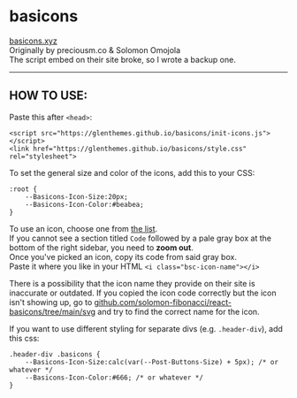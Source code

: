 # basicons  
[basicons.xyz](https://basicons.xyz/)  
Originally by preciousm.co &amp; Solomon Omojola  
The script embed on their site broke, so I wrote a backup one.

---

## HOW TO USE:
Paste this after `<head>`:
```
<script src="https://glenthemes.github.io/basicons/init-icons.js"></script>
<link href="https://glenthemes.github.io/basicons/style.css" rel="stylesheet">
```
To set the general size and color of the icons, add this to your CSS:
```
:root {
    --Basicons-Icon-Size:20px;
    --Basicons-Icon-Color:#beabea;
}
```
To use an icon, choose one from [the list](https://basicons.xyz).  
If you cannot see a section titled `Code` followed by a pale gray box at the bottom of the right sidebar, you need to **zoom out**.  
Once you've picked an icon, copy its code from said gray box.  
Paste it where you like in your HTML
`<i class="bsc-icon-name"></i>`  

There is a possibility that the icon name they provide on their site is inaccurate or outdated. If you copied the icon code correctly but the icon isn't showing up, go to [github.com/solomon-fibonacci/react-basicons/tree/main/svg](https://github.com/solomon-fibonacci/react-basicons/tree/main/svg) and try to find the correct name for the icon.  

If you want to use different styling for separate divs (e.g. `.header-div`), add this css:
```
.header-div .basicons {
    --Basicons-Icon-Size:calc(var(--Post-Buttons-Size) + 5px); /* or whatever */
    --Basicons-Icon-Color:#666; /* or whatever */
}
```
